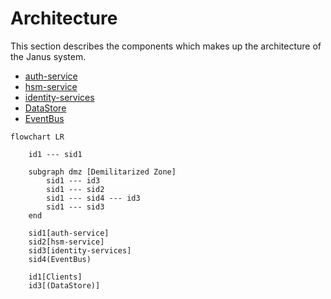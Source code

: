 # Architecture

This section describes the components which makes up the architecture of the Janus system.

- [auth-service](10_auth-service.md)
- [hsm-service](20_hsm-service.md)
- [identity-services](30_identity-services.md)
- [DataStore](40_DataStore.md)
- [EventBus](50_EventBus.md)

```mermaid
flowchart LR

    id1 --- sid1

    subgraph dmz [Demilitarized Zone]
        sid1 --- id3
        sid1 --- sid2
        sid1 --- sid4 --- id3
        sid1 --- sid3
    end

    sid1[auth-service]
    sid2[hsm-service]
    sid3[identity-services]
    sid4(EventBus)

    id1[Clients]
    id3[(DataStore)]
```
